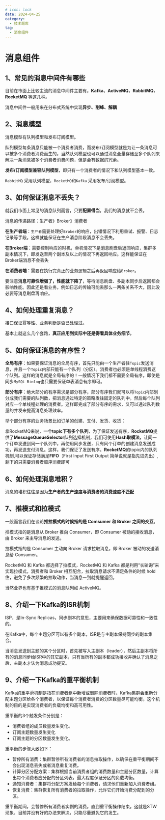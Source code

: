 ```yaml
---
# icon: lock
date: 2024-04-25
category:
  - 技术题库
tag:
  - 消息组件
---
```


# 消息组件

## 1、常见的消息中间件有哪些
目前在市面上比较主流的消息中间件主要有，**Kafka、ActiveMQ、RabbitMQ、RocketMQ** 等这几种。

消息中间件一般用来在分布式系统中实现**异步、削峰、解耦**

## 2、消息模型

消息模型有队列模型和发布订阅模型。

队列模型每条消息只能被一个消费者消费，而发布/订阅模型就是为让一条消息可以被多个消费者消费而生的，当然队列模型也可以通过消息全量存储至多个队列来解决一条消息被多个消费者消费问题，但是会有数据的冗余。

**发布/订阅模型兼容队列模型**，即只有一个消费者的情况下和队列模型基本一致。

`RabbitMQ` 采用队列模型，`RocketMQ`和`Kafka` 采用发布/订阅模型。

## 3、如何保证消息不丢失？

就我们市面上常见的消息队列而言，只要**配置得当**，我们的消息就不会丢。

消息的传递路径：生产者》Broker》消费者

**在生产者端**：`生产者`需要处理好`Broker`的响应，出错情况下利用重试、报警、日志记录等手段。这样就能保证在生产消息阶段消息不会丢失。

**在Broker端**：需要控制响应的时机，单机情况下是消息刷盘后返回响应，集群多副本情况下，即发送至两个副本及以上的情况下再返回响应。这样能保证在Broker端消息不会丢失

**在消费者端**：需要在执行完真正的业务逻辑之后再返回响应给`Broker`。

要注意**消息可靠性增强了，性能就下降了**，等待消息刷盘、多副本同步后返回都会影响性能。因此还是看业务，例如日志的传输可能丢那么一两条关系不大，因此没必要等消息刷盘再响应。

## 4、如何处理重复消息？

接口保证幂等性、业务判断是否已处理过。

基本上就这么几个套路，**真正应用到实际中还是得看具体业务细节**。

## 5、如何保证消息的有序性？

**全局有序**：如果要保证消息的全局有序，首先只能由一个生产者往`Topic`发送消息，并且一个`Topic`内部只能有一个队列（分区）。消费者也必须是单线程消费这个队列。这样的消息就是全局有序的！一般情况下我们都不需要全局有序，即使是同步`MySQL Binlog`也只需要保证单表消息有序即可。

**部分有序**：绝大部分的有序需求是部分有序，部分有序我们就可以将`Topic`内部划分成我们需要的队列数，把消息通过特定的策略发往固定的队列中，然后每个队列对应一个单线程处理的消费者。这样即完成了部分有序的需求，又可以通过队列数量的并发来提高消息处理效率。



举个部分有序的业务场景比如订单的创建、支付、发货、收货：

拿RocketMQ来说，**一个topic下有多个队列**，为了保证发送有序，**RocketMQ**提供了**MessageQueueSelector**队列选择机制，我们可使用**Hash取模法**，让同一个订单发送到同一个队列中，再使用同步发送，只有同个订单的创建消息发送成功，再发送支付消息。这样，我们保证了发送有序。**RocketMQ**的topic内的队列机制,可以保证存储满足**FIFO**（First Input First Output 简单说就是指先进先出）,剩下的只需要消费者顺序消费即可

## 6、如何处理消息堆积？

消息的堆积往往是因为**生产者的生产速度与消费者的消费速度不匹配**

 

## 7、推模式和拉模式

一般而言我们在谈论**推拉模式的时候指的是 Comsumer 和 Broker 之间的交互**。

推模式指的是消息从 Broker 推向 Consumer，即 Consumer 被动的接收消息，由 Broker 来主导消息的发送。



拉模式指的是 Consumer 主动向 Broker 请求拉取消息，即 Broker 被动的发送消息给 Consumer。

RocketMQ 和 Kafka 都选择了拉模式，RocketMQ 和 Kafka 都是利用“长轮询”来实现拉模式，消费者和 Broker 相互配合，拉取消息请求不满足条件的时候 hold 住，避免了多次频繁的拉取动作，当消息一到就提醒返回。

当然业界也有基于推模式的消息队列如 ActiveMQ。

## 8、介绍一下Kafka的ISR机制
ISP，是In-Sync Replicas，同步副本的意思，主要用来确保数据可靠性和一致性的。  

在Kafka中，每个主题分区可以有多个副本，ISR是与主副本保持同步的副本集合。  

当消息发送到主题的某个分区时，首先被写入主副本（leader），然后主副本将所有的消息同步给ISR中的其它副本，只有当所有的副本都成功接收并确认了消息之后，主副本才认为消息成功提交。

## 9、介绍一下Kafka的重平衡机制
Kafka的重平滑机制是指在消费者组中新增或删除消费者时，Kafka集群会重新分配主题分区给各个消费者，以保证每个消费者消费的分区数量尽可能均衡。这个机制的目的是实现消费者的负载均衡和高可用性。  

重平衡的3个触发条件分别是：  
- 消费者组的成员数量发生变化。
- 订阅主题数量发生变化
- 订阅主题的分区数量发生变化。

重平衡的步骤大致如下：  
- 暂停所有消费：集群暂停所有消费者的消息拉取操作，以确保在重平衡期间不会出现消息丢失或者消息重复消费。
- 计算分区分配方案：集群根据当前消费者组的消费数量和主题分区数量，计算出每个消费者应分配的分区列表，最大程度保证分区的负载均衡。
- 通知消费者：集群将分配方案发给每个消费者，请求他们重新加入消费者组。
- 恢复消费：集群恢复所有消费者的拉取操作，允许它们开始消费分配到的分区。

重平衡期间，会暂停所有消费者实例的消费，直到重平衡操作结束。这就是STW现象，目前并没有好的办法来解决，只能尽量避免它的发生。 
